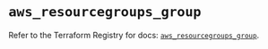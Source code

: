 # `aws_resourcegroups_group`

Refer to the Terraform Registry for docs: [`aws_resourcegroups_group`](https://registry.terraform.io/providers/hashicorp/aws/4.67.0/docs/resources/resourcegroups_group).
